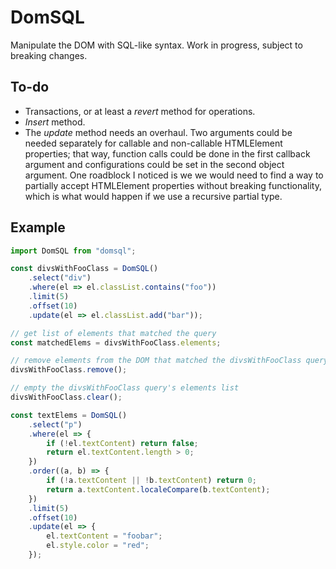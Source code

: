 # DomSQL
Manipulate the DOM with SQL-like syntax. Work in progress, subject to breaking changes.

## To-do
- Transactions, or at least a *revert* method for operations.
- *Insert* method.
- The *update* method needs an overhaul. Two arguments could be needed separately for callable and non-callable HTMLElement properties; that way, function calls could be done in the first callback argument and configurations could be set in the second object argument. One roadblock I noticed is we we would need to find a way to partially accept HTMLElement properties without breaking functionality, which is what would happen if we use a recursive partial type.

## Example
```js
import DomSQL from "domsql";

const divsWithFooClass = DomSQL()
    .select("div")
    .where(el => el.classList.contains("foo"))
    .limit(5)
    .offset(10)
    .update(el => el.classList.add("bar"));

// get list of elements that matched the query
const matchedElems = divsWithFooClass.elements;

// remove elements from the DOM that matched the divsWithFooClass query
divsWithFooClass.remove();

// empty the divsWithFooClass query's elements list
divsWithFooClass.clear();

const textElems = DomSQL()
    .select("p")
    .where(el => {
        if (!el.textContent) return false;
        return el.textContent.length > 0;
    })
    .order((a, b) => {
        if (!a.textContent || !b.textContent) return 0;
        return a.textContent.localeCompare(b.textContent);
    })
    .limit(5)
    .offset(10)
    .update(el => {
        el.textContent = "foobar";
        el.style.color = "red";
    });
```

